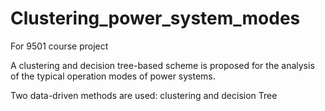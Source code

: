 # Clustering_power_system_modes
For 9501 course project

A clustering and decision tree-based scheme is proposed for the analysis of the typical operation modes of power systems.

Two data-driven methods are used: clustering and decision Tree

